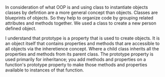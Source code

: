In consideration of what OOP is and using class to instantiate objects classes by defintion are a more general concept than objects. Classes are blueprints of objects. So they help to organize code by grouping related attributes and methods together. We used a class to create a new person defined object.

I understand that prototype is a property that is used to create objects. It is an object itself that contains properties and methods that are accessible to all objects via the inheretience concept. Where a child class inherits all the properties and methods from its parent class. The prototype property is used primarily for inheritance; you add methods and properties on a function's prototype property to make those methods and properties available to instances of that function.